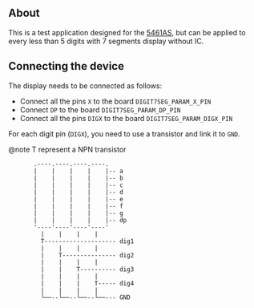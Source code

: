 ## About

This is a test application designed for the [5461AS](http://www.topliteusa.com/uploadfile/2014/0825/A-5461AS.pdf),
but can be applied to every less than 5 digits with 7 segments display without IC.

## Connecting the device

The display needs to be connected as follows:

- Connect all the pins `X` to the board `DIGIT7SEG_PARAM_X_PIN`
- Connect `DP` to the board `DIGIT7SEG_PARAM_DP_PIN`
- Connect all the pins `DIGX` to the board `DIGIT7SEG_PARAM_DIGX_PIN`

For each digit pin (`DIGX`), you need to use a transistor and link it to `GND`.

@note T represent a NPN transistor
```
       .----.----.----.----.
       |    |    |    |    |-- a
       |    |    |    |    |-- b
       |    |    |    |    |-- c
       |    |    |    |    |-- d
       |    |    |    |    |-- e
       |    |    |    |    |-- f
       |    |    |    |    |-- g
       |    |    |    |    |-- dp
       '----'----'----'----'
         |    |    |    |
         T-------------------- dig1
         |    |    |    |
         |    T--------------- dig2
         |    |    |    |
         |    |    T---------- dig3
         |    |    |    |
         |    |    |    T----- dig4
         |    |    |    |
         └──--└──--└──--└──--- GND
```
